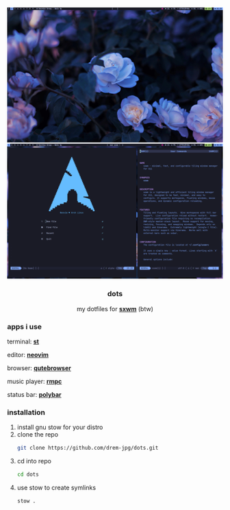 <br />
<div align="center">
  <a href="https://github.com/drem-jpg/dots">
    <img src="src/2025-06-02_01-25.png" alt="screenshot">
    <img src="src/2025-06-02_01-24.png" alt="screenshot2">
  </a>

  <h3 align="center">dots</h3>

  <p align="center">
    my dotfiles for <a href="https://github.com/uint23/sxwm"><strong>sxwm</strong></a> (btw)
  </p>
</div>

### apps i use
terminal: <a href="https://suckless.org/st"><strong>st</strong></a>
  
editor: <a href="https://neovim.io"><strong>neovim</strong></a>

browser: <a href="https://qutebrowser.org"><strong>qutebrowser</strong></a>

music player: <a href="https://mierak.github.io/rmpc"><strong>rmpc</strong></a>

status bar: <a href="https://github.com/polybar/polybar"><strong>polybar</strong></a>

### installation
1. install gnu stow for your distro
2. clone the repo
   ```sh
   git clone https://github.com/drem-jpg/dots.git
   ```
3. cd into repo
   ```sh
   cd dots
   ```
4. use stow to create symlinks
   ```sh
   stow .
   ```
